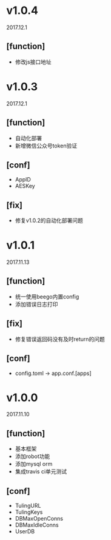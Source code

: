 # v1.0.4
2017.12.1

## [function]

* 修改js接口地址

# v1.0.3
2017.12.1

## [function]

* 自动化部署
* 新增微信公众号token验证

## [conf]

* AppID
* AESKey

## [fix]

* 修复v1.0.2的自动化部署问题

# v1.0.1
2017.11.13

## [function]

* 统一使用beego内置config
* 添加错误日志打印

## [fix]

* 修复错误返回码没有及时return的问题

## [conf]

* config.toml -> app.conf.[apps]

# v1.0.0
2017.11.10

## [function]

* 基本框架
* 添加robot功能
* 添加mysql orm
* 集成travis ci单元测试

## [conf]

* TulingURL
* TulingKeys
* DBMaxOpenConns
* DBMaxIdleConns
* UserDB
